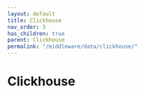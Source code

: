 ```yaml
---
layout: default
title: Clickhouse
nav_order: 3
has_children: true
parent: Clickhouse
permalink: "/middleware/data/clickhouse/"
---
```


# Clickhouse
